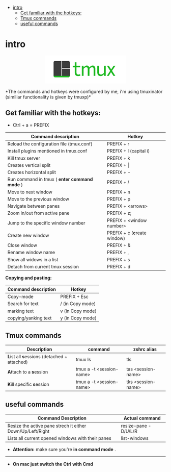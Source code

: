 <!--ts-->
   * [intro](#intro)
      * [Get familiar with the hotkeys:](#get-familiar-with-the-hotkeys)
      * [Tmux commands](#tmux-commands)
      * [useful commands](#useful-commands)

<!-- Added by: gil_diy, at: 2019-01-03T05:49+02:00 -->

<!--te-->

# intro
<p align="center">
  <img src="images/tmux.png" width="256" title="Some tmux love!">
</p>
*The commands and hotkeys were configured by me, i'm using tmuxinator (similiar functionality is given by tmuxp)*


## Get familiar with the hotkeys:

- Ctrl + a = PREFIX

Command description | Hotkey
------------ | -------------
Reload the configuration file (tmux.conf) | PREFIX + r
Install plugins mentioned in tmux.conf | PREFIX + I (capital i)
Kill tmux server | PREFIX + k
Creates vertical split | PREFIX + \|
Creates horizontal split | PREFIX + -
Run command in tmux ( **enter command mode** ) | PREFIX + /
Move to next window | PREFIX + n
Move to the previous window | PREFIX + p
Navigate between panes | PREFIX + &lt;arrows&gt;
Zoom in/out from active pane | PREFIX + z;
Jump to the specific window number | PREFIX + &lt;window number&gt;
Create new window | PREFIX + c (**c**reate window)
Close window | PREFIX + &
Rename window name | PREFIX + ,
Show all widows in a list | PREFIX + s
Detach from current tmux session | PREFIX + d



**Copying and pasting:**


Command description | Hotkey
------------ | -------------
Copy-mode | PREFIX + Esc
Search for text | / (in Copy mode)
marking text | v (in Copy mode)
copying/yanking text | y (in Copy mode)


## Tmux commands

Description | command | zshrc alias
------------|---------|-------------
**L**ist all **s**essions (detached + attached) | tmux ls | tls
**A**ttach to a **s**ession | tmux a -t &lt;session-name&gt; | tas &lt;session-name&gt;
**K**ill specific **s**ession | tmux a -t &lt;session-name&gt; | tks &lt;session-name&gt;

## useful commands

Command Description | Actual command
------------|-----
Resize the active pane strech it either Down/Up/Left/Right | resize-pane -D/U/L/R
Lists all current opened windows with their panes| list-windows

* **Attention:** make sure you're **in command mode** .



---------------------------------------
* **On mac just switch the Ctrl with Cmd**

